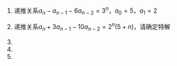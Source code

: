 1. 递推关系$a_n-a_{n-1}-6a_{n-2}=3^n$，$a_0=5$，$a_1=2$





2. 递推关系$a_n+3a_{n-1}-10a_{n-2}=2^n(5+n)$，请确定特解









3. 











4. 









5. 







